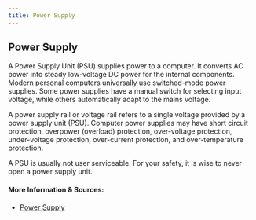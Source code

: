 ```yaml
---
title: Power Supply
---
```

## Power Supply

A Power Supply Unit (PSU) supplies power to a computer. It converts AC power into steady low-voltage DC power for the internal components. Modern personal computers universally use switched-mode power supplies. Some power supplies have a manual switch for selecting input voltage, while others automatically adapt to the mains voltage.

A power supply rail or voltage rail refers to a single voltage provided by a power supply unit (PSU). Computer power supplies may have short circuit protection, overpower (overload) protection, over-voltage protection, under-voltage protection, over-current protection, and over-temperature protection. 


A PSU is usually not user serviceable. For your safety, it is wise to never open a power supply unit.
#### More Information & Sources:
<!-- Please add any articles you think might be helpful to read before writing the article -->
* <a href='https://en.wikipedia.org/wiki/Power_supply_unit_(computer)' target='_blank' rel='nofollow'>Power Supply</a>
